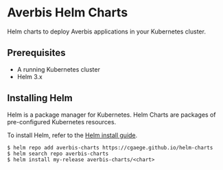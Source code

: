 # Averbis Helm Charts

Helm charts to deploy Averbis applications in your Kubernetes cluster.

## Prerequisites
- A running Kubernetes cluster
- Helm 3.x

## Installing Helm
Helm is a package manager for Kubernetes. Helm Charts are packages of pre-configured Kubernetes resources.

To install Helm, refer to the [Helm install guide](https://helm.sh/docs/intro/install/).

```
$ helm repo add averbis-charts https://cgaege.github.io/helm-charts
$ helm search repo averbis-charts
$ helm install my-release averbis-charts/<chart>
```